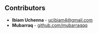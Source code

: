 ## Contributors

- **Ibiam Uchenna** - [ucibiam4@gmail.com](mailto:ucibiam4@gmail.com)  
- **Mubarraq** - [github.com/mubarraqqq](https://github.com/mubarraqqq)
